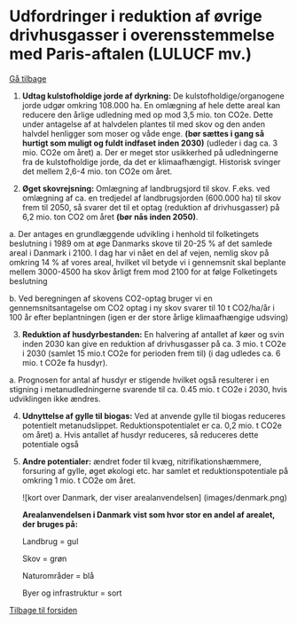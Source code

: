 <a name="udfordringer_reduktion"></a>
# Udfordringer i reduktion af øvrige drivhusgasser i overensstemmelse med Paris-aftalen (LULUCF mv.)
[Gå tilbage](#challenges)

1. **Udtag kulstofholdige jorde af dyrkning:** De kulstofholdige/organogene jorde udgør omkring 108.000 ha. En omlægning af hele dette areal kan reducere den årlige udledning med op mod 3,5 mio. ton CO2e. Dette under antagelse af at halvdelen plantes til med skov og den anden halvdel henligger som moser og våde enge. **(bør sættes i gang så hurtigt som muligt og fuldt indfaset inden 2030)** (udleder i dag ca. 3 mio. CO2e om året) a. Der er meget stor usikkerhed på udledningerne fra de kulstofholdige jorde, da det er klimaafhængigt. Historisk svinger det mellem 2,6-4 mio. ton CO2e om året. 

2. **Øget skovrejsning:** Omlægning af landbrugsjord til skov. F.eks. ved omlægning af ca. en tredjedel af landbrugsjorden (600.000 ha) til skov frem til 2050, så svarer det til et optag (reduktion af drivhusgasser) på 6,2 mio. ton CO2 om året **(bør nås inden 2050)**.

a. Der antages en grundlæggende udvikling i henhold til folketingets beslutning i 1989 om at øge Danmarks skove til 20-25 % af det samlede areal i Danmark i 2100. I dag har vi nået en del af vejen, nemlig skov på omkring 14 % af vores areal, hvilket vil betyde vi i gennemsnit skal beplante mellem 3000-4500 ha skov årligt frem mod 2100 for at følge Folketingets beslutning

b. Ved beregningen af skovens CO2-optag bruger vi en gennemsnitsantagelse om CO2 optag i ny skov svarer til 10 t CO2/ha/år i 100 år efter beplantningen (igen er der store årlige klimaafhængige udsving) 

3. **Reduktion af husdyrbestanden:** En halvering af antallet af køer og svin inden 2030 kan give en reduktion af drivhusgasser på ca. 3 mio. t CO2e i 2030 (samlet 15 mio.t CO2e for perioden frem til) (i dag udledes ca. 6 mio. t CO2e fa husdyr). 
  
  a. Prognosen for antal af husdyr er stigende hvilket også resulterer i en stigning i metanudledningerne svarende til ca. 0.45 mio. t CO2e i 2030, hvis udviklingen ikke ændres. 

4. **Udnyttelse af gylle til biogas:** Ved at anvende gylle til biogas reduceres potentielt metanudslippet. Reduktionspotentialet er ca. 0,2 mio. t CO2e om året) 
  a. Hvis antallet af husdyr reduceres, så reduceres dette potentiale også 

5. **Andre potentialer:** ændret foder til kvæg, nitrifikationshæmmere, forsuring af gylle, øget økologi etc. har samlet et reduktionspotentiale på omkring 1 mio. t CO2e om året. 

    ![kort over Danmark, der viser arealanvendelsen] (images/denmark.png)

    **Arealanvendelsen i Danmark vist som hvor stor en andel af arealet, der bruges på:**
    
    Landbrug = gul

    Skov = grøn

    Naturområder = blå

    Byer og infrastruktur = sort

[Tilbage til forsiden](/)